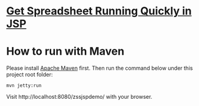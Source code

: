 # [Get Spreadsheet Running Quickly in JSP](https://www.zkoss.org/wiki/ZK%20Spreadsheet%20Essentials/Using%20Spreadsheet%20in%20JSP/Get%20Spreadsheet%20Running%20Quickly%20in%20JSP)

# How to run with Maven
Please install [Apache Maven](https://maven.apache.org/download.cgi) first. Then run the command below under this project root folder:

`mvn jetty:run`

Visit http://localhost:8080/zssjspdemo/ with your browser.
